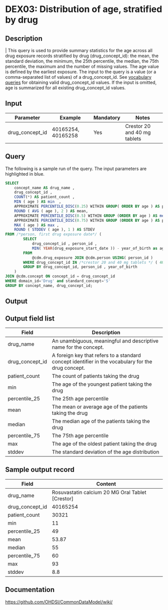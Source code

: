 <!---
Group:drug exposure
Name:DEX03 Distribution of age, stratified by drug
Author:Patrick Ryan
CDM Version: 5.0
-->

# DEX03: Distribution of age, stratified by drug

## Description
| This query is used to provide summary statistics for the age across all drug exposure records stratified by drug (drug_concept_id): the mean, the standard deviation, the minimum, the 25th percentile, the median, the 75th percentile, the maximum and the number of missing values. The age value is defined by the earliest exposure. The input to the query is a value (or a comma-separated list of values) of a drug_concept_id. See  [vocabulary queries](http://vocabqueries.omop.org/drug-queries) for obtaining valid drug_concept_id values. If the input is omitted, age is summarized for all existing drug_concept_id values.

## Input

|  Parameter |  Example |  Mandatory |  Notes |
| --- | --- | --- | --- |
| drug_concept_id | 40165254, 40165258 | Yes | Crestor 20 and 40 mg tablets |

## Query
The following is a sample run of the query. The input parameters are highlighted in  blue.

```sql
SELECT
    concept_name AS drug_name ,
    drug_concept_id ,
    COUNT(*) AS patient_count ,
    MIN ( age ) AS min  ,
    APPROXIMATE PERCENTILE_DISC(0.25) WITHIN GROUP( ORDER BY age ) AS percentile_25  ,
    ROUND ( AVG ( age ), 2 ) AS mean,
    APPROXIMATE PERCENTILE_DISC(0.5) WITHIN GROUP (ORDER BY age ) AS median  ,
    APPROXIMATE PERCENTILE_DISC(0.75) WITHIN GROUP (ORDER BY age ) AS percentile_75 ,
    MAX ( age ) AS max ,
    ROUND ( STDDEV ( age ), 1 ) AS STDEV
FROM /*person, first drug exposure date*/ (
        SELECT
            drug_concept_id , person_id ,
            MIN( YEAR(drug_exposure_start_date )) - year_of_birth as age
        FROM
            @cdm.drug_exposure JOIN @cdm.person USING( person_id )
        WHERE drug_concept_id IN /*crestor 20 and 40 mg tablets */ ( 40165254, 40165258 )
        GROUP BY drug_concept_id, person_id , year_of_birth
    )
JOIN @cdm.concept ON concept_id = drug_concept_id 
WHERE domain_id='Drug' and standard_concept='S'
GROUP BY concept_name, drug_concept_id;
```

## Output

## Output field list

|  Field |  Description |
| --- | --- |
| drug_name | An unambiguous, meaningful and descriptive name for the concept. |
| drug_concept_id | A foreign key that refers to a standard concept identifier in the vocabulary for the drug concept. |
| patient_count | The count of patients taking the drug |
| min | The age of the youngest patient taking the drug |
| percentile_25 | The 25th age percentile |
| mean | The mean or average age of the patients taking the drug |
| median | The median age of the patients taking the drug |
| percentile_75 | The 75th age percentile |
| max  | The age of the oldest patient taking the drug |
| stddev | The standard deviation of the age distribution |


## Sample output record

|  Field |  Content |
| --- | --- |
| drug_name | Rosuvastatin calcium 20 MG Oral Tablet [Crestor] |
| drug_concept_id | 40165254 |
| patient_count | 30321 |
| min | 11 |
| percentile_25 | 49 |
| mean | 53.87 |
| median | 55 |
| percentile_75 | 60 |
| max | 93 |
| stddev | 8.8 |

## Documentation
https://github.com/OHDSI/CommonDataModel/wiki/
